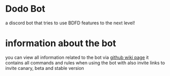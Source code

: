 # Dodo Bot

a discord bot that tries to use BDFD features to the next level!


# information about the bot
you can view all information related to the bot via [github wiki page](https://github.com/DodoGames7/Dodo-Bot-Wiki/wiki)
it contains all commands and rules when using the bot with also invite links to invite canary, beta and stable version
